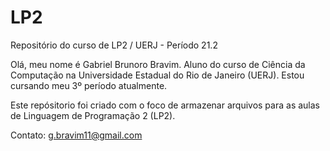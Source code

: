 # LP2
Repositório do curso de LP2 / UERJ - Período 21.2

Olá, meu nome é Gabriel Brunoro Bravim.
Aluno do curso de Ciência da Computação na Universidade Estadual do Rio de Janeiro (UERJ).
Estou cursando meu 3º período atualmente.

Este repósitorio foi criado com o foco de armazenar arquivos para as aulas de Linguagem de Programação 2 (LP2).

Contato: g.bravim11@gmail.com
